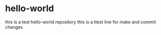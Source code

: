 # hello-world
this is a test hello-world repository
this is a ttest line for make and commit changes
